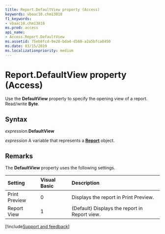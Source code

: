 ```yaml
---
title: Report.DefaultView property (Access)
keywords: vbaac10.chm13818
f1_keywords:
- vbaac10.chm13818
ms.prod: access
api_name:
- Access.Report.DefaultView
ms.assetid: 75eb8fcd-9e28-bda4-d560-a2a5bfca0450
ms.date: 03/15/2019
ms.localizationpriority: medium
---
```



# Report.DefaultView property (Access)

Use the **DefaultView** property to specify the opening view of a report. Read/write **Byte**.


## Syntax

_expression_.**DefaultView**

_expression_ A variable that represents a **[Report](Access.Report.md)** object.


## Remarks

The **DefaultView** property uses the following settings.

|Setting|Visual Basic|Description|
|:-----|:-----|:-----|
|Print Preview|0| Displays the report in Print Preview.|
|Report View|1|(Default) Displays the report in Report view. |



[!include[Support and feedback](~/includes/feedback-boilerplate.md)]